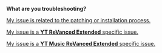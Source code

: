**What are you troubleshooting?**

[My issue is related to the patching or installation process.](https://github.com/ReVanced-Extended-Community/Community-Guides/blob/main/community-wiki/general-troubleshooting.md#General-Troubleshooting)


[My issue is a **YT ReVanced Extended** specific issue.](https://github.com/ReVanced-Extended-Community/Community-Guides/blob/main/community-wiki/yt-troubleshooting.md#yt-revanced-extended-troubleshooting)

[My issue is a **YT Music ReVanced Extended** specific issue.](https://github.com/ReVanced-Extended-Community/Community-Guides/blob/main/community-wiki/ytm-troubleshooting.md#yt-music-extended-troubleshooting)

